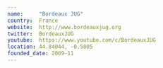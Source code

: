 ```yaml
---
name:     "Bordeaux JUG"
country:  France
website:  http://www.bordeauxjug.org
twitter:  BordeauxJUG
youtube:  https://www.youtube.com/c/BordeauxJUG 
location: 44.84044, -0.5805
founded_date: 2009-11
---
```

